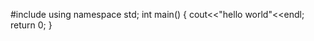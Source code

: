 #include<iostream>
  using namespace std;
  int main()
  {
  cout<<"hello world"<<endl;
  return 0;
  }
